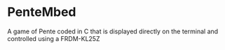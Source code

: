 # PenteMbed
A game of Pente coded in C that is displayed directly on the terminal and controlled using a FRDM-KL25Z
